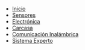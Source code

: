 - [Inicio](es/inicio.md)
- [Sensores](es/0-Sensores.md)
- [Electrónica](es/1-Electrónica.md)
- [Carcasa](es/2-Carcasa.md)
- [Comunicación Inalámbrica](es/3-Comunicación-inalámbrica.md)
- [Sistema Experto](es/4-Sistema%20Experto.md)

<!--
    - [Estructura Wiki](?id=estructura-wiki)
    - [Noticias](?id=noticias)
    - [Equipo](?id=equipo)
    - [Licencia](?id=licencia)
-->